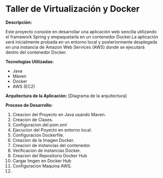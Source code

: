 # Taller de Virtualización y Docker

**Descripción:**

Este proyecto consiste en desarrollar una aplicación web sencilla utilizando el 
framework Spring y empaquetarla en un contenedor Docker.La aplicación será 
inicialmente probada en un entorno local y posteriormente desplegada en una 
instancia de Amazon Web Services (AWS) donde se ejecutará dentro del contenedor Docker.

**Tecnologías Utilizadas:**
* Java
* Maven
* Docker
* AWS (EC2)

**Arquitectura de la Aplicación:**
[Diagrama de la arquitectura]

**Proceso de Desarrollo:**
1. Creacion del Proyecto en Java usando Maven.
2. Creacion de Clases.
3. Configuracion del pom.xml
4. Ejecucion del Poyecto en entorno local.
5. Configuracion Dockerfile.
6. Creacion de la Imagen Docker.
7. Creacion de instancias del contenedor.
8. Verificacion de instancias Docker.
9. Creacion del Repositorio Docker Hub 
10. Cargar Imgen en Docker Hub
11. Configuracion Maquina AWS.
12. 


